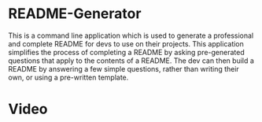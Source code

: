 # README-Generator

This is a command line application which is used to generate a professional and complete README for devs to use on their projects. This application simplifies the process of completing a README by asking pre-generated questions that apply to the contents of a README. The dev can then build a README by answering a few simple questions, rather than writing their own, or using a pre-written template.

# Video

